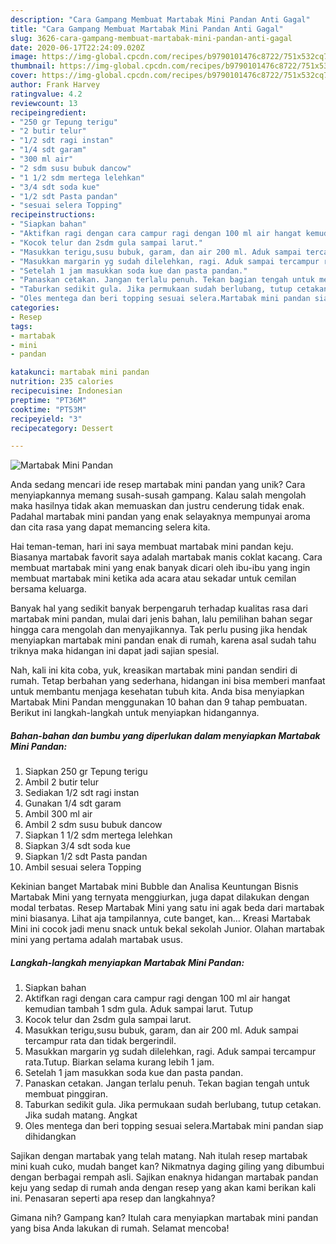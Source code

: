 ```yaml
---
description: "Cara Gampang Membuat Martabak Mini Pandan Anti Gagal"
title: "Cara Gampang Membuat Martabak Mini Pandan Anti Gagal"
slug: 3626-cara-gampang-membuat-martabak-mini-pandan-anti-gagal
date: 2020-06-17T22:24:09.020Z
image: https://img-global.cpcdn.com/recipes/b9790101476c8722/751x532cq70/martabak-mini-pandan-foto-resep-utama.jpg
thumbnail: https://img-global.cpcdn.com/recipes/b9790101476c8722/751x532cq70/martabak-mini-pandan-foto-resep-utama.jpg
cover: https://img-global.cpcdn.com/recipes/b9790101476c8722/751x532cq70/martabak-mini-pandan-foto-resep-utama.jpg
author: Frank Harvey
ratingvalue: 4.2
reviewcount: 13
recipeingredient:
- "250 gr Tepung terigu"
- "2 butir telur"
- "1/2 sdt ragi instan"
- "1/4 sdt garam"
- "300 ml air"
- "2 sdm susu bubuk dancow"
- "1 1/2 sdm mertega lelehkan"
- "3/4 sdt soda kue"
- "1/2 sdt Pasta pandan"
- "sesuai selera Topping"
recipeinstructions:
- "Siapkan bahan"
- "Aktifkan ragi dengan cara campur ragi dengan 100 ml air hangat kemudian tambah 1 sdm gula. Aduk sampai larut. Tutup"
- "Kocok telur dan 2sdm gula sampai larut."
- "Masukkan terigu,susu bubuk, garam, dan air 200 ml. Aduk sampai tercampur rata dan tidak bergerindil."
- "Masukkan margarin yg sudah dilelehkan, ragi. Aduk sampai tercampur rata.Tutup. Biarkan selama kurang lebih 1 jam."
- "Setelah 1 jam masukkan soda kue dan pasta pandan."
- "Panaskan cetakan. Jangan terlalu penuh. Tekan bagian tengah untuk membuat pinggiran."
- "Taburkan sedikit gula. Jika permukaan sudah berlubang, tutup cetakan. Jika sudah matang. Angkat"
- "Oles mentega dan beri topping sesuai selera.Martabak mini pandan siap dihidangkan"
categories:
- Resep
tags:
- martabak
- mini
- pandan

katakunci: martabak mini pandan 
nutrition: 235 calories
recipecuisine: Indonesian
preptime: "PT36M"
cooktime: "PT53M"
recipeyield: "3"
recipecategory: Dessert

---
```



![Martabak Mini Pandan](https://img-global.cpcdn.com/recipes/b9790101476c8722/751x532cq70/martabak-mini-pandan-foto-resep-utama.jpg)

Anda sedang mencari ide resep martabak mini pandan yang unik? Cara menyiapkannya memang susah-susah gampang. Kalau salah mengolah maka hasilnya tidak akan memuaskan dan justru cenderung tidak enak. Padahal martabak mini pandan yang enak selayaknya mempunyai aroma dan cita rasa yang dapat memancing selera kita.

Hai teman-teman, hari ini saya membuat martabak mini pandan keju. Biasanya martabak favorit saya adalah martabak manis coklat kacang. Cara membuat martabak mini yang enak banyak dicari oleh ibu-ibu yang ingin membuat martabak mini ketika ada acara atau sekadar untuk cemilan bersama keluarga.

Banyak hal yang sedikit banyak berpengaruh terhadap kualitas rasa dari martabak mini pandan, mulai dari jenis bahan, lalu pemilihan bahan segar hingga cara mengolah dan menyajikannya. Tak perlu pusing jika hendak menyiapkan martabak mini pandan enak di rumah, karena asal sudah tahu triknya maka hidangan ini dapat jadi sajian spesial.


Nah, kali ini kita coba, yuk, kreasikan martabak mini pandan sendiri di rumah. Tetap berbahan yang sederhana, hidangan ini bisa memberi manfaat untuk membantu menjaga kesehatan tubuh kita. Anda bisa menyiapkan Martabak Mini Pandan menggunakan 10 bahan dan 9 tahap pembuatan. Berikut ini langkah-langkah untuk menyiapkan hidangannya.

<!--inarticleads1-->

##### Bahan-bahan dan bumbu yang diperlukan dalam menyiapkan Martabak Mini Pandan:

1. Siapkan 250 gr Tepung terigu
1. Ambil 2 butir telur
1. Sediakan 1/2 sdt ragi instan
1. Gunakan 1/4 sdt garam
1. Ambil 300 ml air
1. Ambil 2 sdm susu bubuk dancow
1. Siapkan 1 1/2 sdm mertega lelehkan
1. Siapkan 3/4 sdt soda kue
1. Siapkan 1/2 sdt Pasta pandan
1. Ambil sesuai selera Topping


Kekinian banget Martabak mini Bubble dan Analisa Keuntungan Bisnis Martabak Mini yang ternyata menggiurkan, juga dapat dilakukan dengan modal terbatas. Resep Martabak Mini yang satu ini agak beda dari martabak mini biasanya. Lihat aja tampilannya, cute banget, kan… Kreasi Martabak Mini ini cocok jadi menu snack untuk bekal sekolah Junior. Olahan martabak mini yang pertama adalah martabak usus. 

<!--inarticleads2-->

##### Langkah-langkah menyiapkan Martabak Mini Pandan:

1. Siapkan bahan
1. Aktifkan ragi dengan cara campur ragi dengan 100 ml air hangat kemudian tambah 1 sdm gula. Aduk sampai larut. Tutup
1. Kocok telur dan 2sdm gula sampai larut.
1. Masukkan terigu,susu bubuk, garam, dan air 200 ml. Aduk sampai tercampur rata dan tidak bergerindil.
1. Masukkan margarin yg sudah dilelehkan, ragi. Aduk sampai tercampur rata.Tutup. Biarkan selama kurang lebih 1 jam.
1. Setelah 1 jam masukkan soda kue dan pasta pandan.
1. Panaskan cetakan. Jangan terlalu penuh. Tekan bagian tengah untuk membuat pinggiran.
1. Taburkan sedikit gula. Jika permukaan sudah berlubang, tutup cetakan. Jika sudah matang. Angkat
1. Oles mentega dan beri topping sesuai selera.Martabak mini pandan siap dihidangkan


Sajikan dengan martabak yang telah matang. Nah itulah resep martabak mini kuah cuko, mudah banget kan? Nikmatnya daging giling yang dibumbui dengan berbagai rempah asli. Sajikan enaknya hidangan martabak pandan keju yang sedap di rumah anda dengan resep yang akan kami berikan kali ini. Penasaran seperti apa resep dan langkahnya? 

Gimana nih? Gampang kan? Itulah cara menyiapkan martabak mini pandan yang bisa Anda lakukan di rumah. Selamat mencoba!
